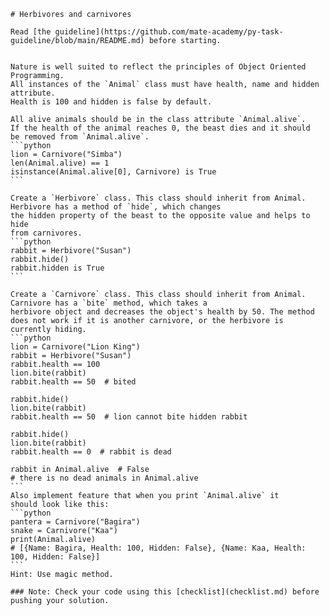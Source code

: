     # Herbivores and carnivores
    
    Read [the guideline](https://github.com/mate-academy/py-task-guideline/blob/main/README.md) before starting.
    
    
    Nature is well suited to reflect the principles of Object Oriented Programming. 
    All instances of the `Animal` class must have health, name and hidden attribute. 
    Health is 100 and hidden is false by default.
    
    All alive animals should be in the class attribute `Animal.alive`. 
    If the health of the animal reaches 0, the beast dies and it should 
    be removed from `Animal.alive`.
    ```python
    lion = Carnivore("Simba")
    len(Animal.alive) == 1
    isinstance(Animal.alive[0], Carnivore) is True
    ```
    
    Create a `Herbivore` class. This class should inherit from Animal. 
    Herbivore has a method of `hide`, which changes 
    the hidden property of the beast to the opposite value and helps to hide 
    from carnivores.
    ```python
    rabbit = Herbivore("Susan")
    rabbit.hide()
    rabbit.hidden is True  
    ```
    
    Create a `Сarnivore` class. This class should inherit from Animal. 
    Carnivore has a `bite` method, which takes a 
    herbivore object and decreases the object's health by 50. The method 
    does not work if it is another сarnivore, or the herbivore is currently hiding.
    ```python
    lion = Carnivore("Lion King")
    rabbit = Herbivore("Susan")
    rabbit.health == 100
    lion.bite(rabbit)
    rabbit.health == 50  # bited
    
    rabbit.hide()
    lion.bite(rabbit)
    rabbit.health == 50  # lion cannot bite hidden rabbit
    
    rabbit.hide()
    lion.bite(rabbit)
    rabbit.health == 0  # rabbit is dead
    
    rabbit in Animal.alive  # False
    # there is no dead animals in Animal.alive
    ```
    Also implement feature that when you print `Animal.alive` it
    should look like this:
    ```python
    pantera = Carnivore("Bagira")
    snake = Carnivore("Kaa")
    print(Animal.alive)
    # [{Name: Bagira, Health: 100, Hidden: False}, {Name: Kaa, Health: 100, Hidden: False}]
    ```
    Hint: Use magic method.
    
    ### Note: Check your code using this [checklist](checklist.md) before pushing your solution.
